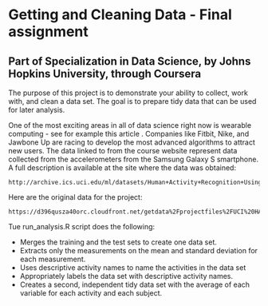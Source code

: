 # Getting and Cleaning Data - Final assignment
## Part of Specialization in Data Science, by Johns Hopkins University, through Coursera

The purpose of this project is to demonstrate your ability to collect, work with, and clean a data set. 
The goal is to prepare tidy data that can be used for later analysis. 

One of the most exciting areas in all of data science right now is wearable computing - see for example this article . 
Companies like Fitbit, Nike, and Jawbone Up are racing to develop the most advanced algorithms to attract new users. 
The data linked to from the course website represent data collected from the accelerometers from 
the Samsung Galaxy S smartphone. A full description is available at the site where the data was obtained: 

	http://archive.ics.uci.edu/ml/datasets/Human+Activity+Recognition+Using+Smartphones 
 
Here are the original data for the project: 
 
	https://d396qusza40orc.cloudfront.net/getdata%2Fprojectfiles%2FUCI%20HAR%20Dataset.zip 
 
Tue run_analysis.R script does the following:

* Merges the training and the test sets to create one data set.
* Extracts only the measurements on the mean and standard deviation for each measurement. 
* Uses descriptive activity names to name the activities in the data set
* Appropriately labels the data set with descriptive activity names. 
* Creates a second, independent tidy data set with the average of each variable for each activity and each subject.
